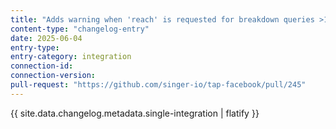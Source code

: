 ```yaml
---
title: "Adds warning when 'reach' is requested for breakdown queries >13 month"
content-type: "changelog-entry"
date: 2025-06-04
entry-type: 
entry-category: integration
connection-id: 
connection-version: 
pull-request: "https://github.com/singer-io/tap-facebook/pull/245"
---
```

{{ site.data.changelog.metadata.single-integration | flatify }}